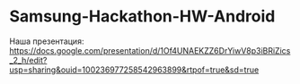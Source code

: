 # Samsung-Hackathon-HW-Android
Наша презентация:
https://docs.google.com/presentation/d/1Of4UNAEKZZ6DrYiwV8p3iBRiZics_2_h/edit?usp=sharing&ouid=100236977258542963899&rtpof=true&sd=true
